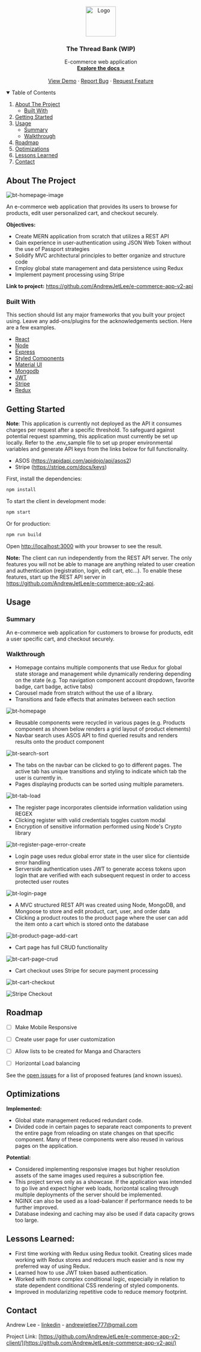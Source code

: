 <!-- PROJECT LOGO -->
<br />
<p align="center">
  <a href="https://github.com/AndrewJetLee/e-commerce-app-v2-client/">
    <img src="https://github.com/AndrewJetLee/e-commerce-app-v2-client/blob/master/public/logo.png" alt="Logo" width="80" height="80">
  </a>

  <h3 align="center">The Thread Bank (WIP)</h3>

  <p align="center">
    E-commerce web application
    <br />
    <a href="https://github.com/AndrewJetLee/e-commerce-app-v2-api/"><strong>Explore the docs »</strong></a>
    <br />
    <br />
    <a href="">View Demo</a>
    ·
    <a href="https://github.com/AndrewJetLee/e-commerce-app-v2-api/issues">Report Bug</a>
    ·
    <a href="https://github.com/AndrewJetLee/e-commerce-app-v2-api/issues">Request Feature</a>
  </p>
</p>



<!-- TABLE OF CONTENTS -->
<details open="open">
  <summary>Table of Contents</summary>
  <ol>
    <li>
      <a href="#about-the-project">About The Project</a>
      <ul>
        <li><a href="#built-with">Built With</a></li>
      </ul>
    </li>
    <li><a href="#getting-started">Getting Started</a> </li>
    <li>
      <a href="#usage">Usage</a>
      <ul>
        <li><a href="#summary">Summary</a></li>
        <li><a href="#walkthrough">Walkthrough</a></li>
      </ul>
    </li>
    <li><a href="#roadmap">Roadmap</a></li>
    <li><a href="#optimizations">Optimizations</a></li>
    <li><a href="#lessons-learned">Lessons Learned</a></li>
    <li><a href="#contact">Contact</a></li>
  </ol>
</details>



<!-- ABOUT THE PROJECT -->
## About The Project


![bt-homepage-image](https://user-images.githubusercontent.com/73206753/167056817-c5f933be-7e65-4245-8ff7-8c9f68f0d879.png)


An e-commerce web application that provides its users to browse for products, edit user personalized cart, and checkout securely. 


**Objectives:** 
* Create MERN application from scratch that utilizes a REST API
* Gain experience in user-authentication using JSON Web Token without the use of Passport strategies
* Solidify MVC architectural principles to better organize and structure code
* Employ global state management and data persistence using Redux
* Implement payment processing using Stripe


**Link to project:** https://github.com/AndrewJetLee/e-commerce-app-v2-api


### Built With

This section should list any major frameworks that you built your project using. Leave any add-ons/plugins for the acknowledgements section. Here are a few examples.

* [React](https://reactjs.org/)
* [Node](https://nodejs.org/en/)
* [Express](https://expressjs.com/)
* [Styled Components](https://styled-components.com/)
* [Material UI](https://mui.com/)
* [Mongodb](https://www.mongodb.com/)
* [JWT](https://jwt.io/)
* [Stripe](https://stripe.com/)
* [Redux](https://redux.js.org/)


## Getting Started

**Note**: This application is currently not deployed as the API it consumes charges per request after a specific threshold. To safeguard against potential request spamming, this application must currently be set up locally. Refer to the .env_sample file to set up proper environmental variables and generate API keys from the links below for full functionality. 
* ASOS (https://rapidapi.com/apidojo/api/asos2) 
* Stripe (https://stripe.com/docs/keys) 


First, install the dependencies:


```bash
npm install
```

To start the client in development mode:

```bash
npm start
```

Or for production:

```bash
npm run build
```

Open [http://localhost:3000](http://localhost:3000) with your browser to see the result.


**Note:** The client can run independently from the REST API server. The only features you will not be able to manage are anything related to user creation and authentication (registration, login, edit cart, etc...). To enable these features, start up the REST API server in https://github.com/AndrewJetLee/e-commerce-app-v2-api. 


<!-- USAGE EXAMPLES -->
## Usage


### Summary
An e-commerce web application for customers to browse for products, edit a user specific cart, and checkout securely. 


### Walkthrough


* Homepage contains multiple components that use Redux for global state storage and management while dynamically rendering depending on the state (e.g. Top navigation component account dropdown, favorite badge, cart badge, active tabs) 
* Carousel made from stratch without the use of a library. 
* Transitions and fade effects that animates between each section 


![bt-homepage](https://user-images.githubusercontent.com/73206753/167056406-a29700ce-7bd0-47de-80fb-04a7ee18eedc.gif)


* Reusable components were recycled in various pages (e.g. Products component as shown below renders a grid layout of product elements)
* Navbar search uses ASOS API to find queried results and renders results onto the product component


![bt-search-sort](https://user-images.githubusercontent.com/73206753/167323646-4b6b0ec5-0965-474e-8a36-21ed804bcf5a.gif)



* The tabs on the navbar can be clicked to go to different pages. The active tab has unique transitions and styling to indicate which tab the user is currently in. 
* Pages displaying products can be sorted using multiple parameters.


![bt-tab-load](https://user-images.githubusercontent.com/73206753/167324009-120aa0c5-1f47-47cf-b93f-7108cd16831c.gif)



* The register page incorporates clientside information validation using REGEX
* Clicking register with valid credentials toggles custom modal
* Encryption of sensitive information performed using Node's Crypto library


![bt-register-page-error-create](https://user-images.githubusercontent.com/73206753/167275785-3a71564b-afc6-47c5-b235-077076041375.gif)


* Login page uses redux global error state in the user slice for clientside error handling
* Serverside authentication uses JWT to generate access tokens upon login that are verified with each subsequent request in order to access protected user routes


![bt-login-page](https://user-images.githubusercontent.com/73206753/167276177-d6167c40-4b9d-4e2e-8405-d59617623251.gif)




* A MVC structured REST API was created using Node, MongoDB, and Mongoose to store and edit product, cart, user, and order data
* Clicking a product routes to the product page where the user can add the item onto a cart which is stored onto the database


![bt-product-page-add-cart](https://user-images.githubusercontent.com/73206753/167319100-a9846b8a-35ba-42d5-8e40-082bdb78255f.gif)


* Cart page has full CRUD functionality


![bt-cart-page-crud](https://user-images.githubusercontent.com/73206753/167319556-8430fe1a-0fbe-4f35-babf-5a1f150685ab.gif)



* Cart checkout uses Stripe for secure payment processing


![bt-cart-checkout](https://user-images.githubusercontent.com/73206753/167322502-71267997-ed71-4eab-823e-34118c01d3ce.gif)


![Stripe Checkout](https://user-images.githubusercontent.com/73206753/167322634-08ccb77c-145d-4a1c-8710-a1d100323d2f.png)




<!-- ROADMAP -->
## Roadmap

- [ ] Make Mobile Responsive
- [ ] Create user page for user customization
- [ ] Allow lists to be created for Manga and Characters
- [ ] Horizontal Load balancing 



See the [open issues](https://github.com/AndrewJetLee/e-commerce-app-v2-api//issues) for a list of proposed features (and known issues).


## Optimizations

<!-- You don't have to include this section but interviewers *love* that you can not only deliver a final product that looks great but also functions efficiently. Did you write something then refactor it later and the result was 5x faster than the original implementation? Did you cache your assets? Things that you write in this section are **GREAT** to bring up in interviews and you can use this section as reference when studying for technical interviews! -->

**Implemented:**
* Global state management reduced redundant code.
* Divided code in certain pages to separate react components to prevent the entire page from reloading on state changes on that specific component. Many of these components were also reused in various pages on the application.   


**Potential:**
* Considered implementing responsive images but higher resolution assets of the same images used requires a subscription fee.
* This project serves only as a showcase. If the application was intended to go live and expect higher web loads, horizontal scaling through multiple deployments of the server should be implemented. 
* NGINX can also be used as a load-balancer if performance needs to be further improved.
* Database indexing and caching may also be used if data capacity grows too large.



## Lessons Learned:

<!-- No matter what your experience level, being an engineer means continuously learning. Every time you build something you always have those *whoa this is awesome* or *fuck yeah I did it!* moments. This is where you should share those moments! Recruiters and interviewers love to see that you're self-aware and passionate about growing. -->

* First time working with Redux using Redux toolkit. Creating slices made working with Redux stores and reducers much easier and is now my preferred way of using Redux.
* Learned how to use JWT token based authentication. 
* Worked with more complex conditional logic, especially in relation to state dependent conditional CSS rendering of styled components. 
* Improved in modularizing repetitive code to reduce memory footprint.

<!-- CONTACT -->
## Contact

Andrew Lee - [linkedin](https://www.linkedin.com/in/andrewjetlee/) - andrewjetlee777@gmail.com

Project Link: [https://github.com/AndrewJetLee/e-commerce-app-v2-client/](https://github.com/AndrewJetLee/e-commerce-app-v2-api/)


